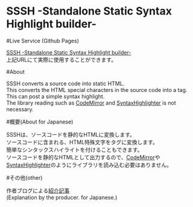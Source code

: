 SSSH -Standalone Static Syntax Highlight builder-
====================

#Live Service (Github Pages)

[SSSH -Standalone Static Syntax Highlight builder-][]  
上記URLにて実際に使用することができます。  


#About

SSSH converts a source code into static HTML.  
This converts the HTML special characters in the source code into a tag.  
This can post a simple syntax highlight.  
The library reading such as [CodeMirror][] and [SyntaxHighlighter][] is not necessary.  


#概要(About for Japanese)

SSSHは、ソースコードを静的なHTMLに変換します。  
ソースコードに含まれる、HTML特殊文字をタグに変換します。  
簡単なシンタックスハイライトを付けることもできます。  
ソースコードを静的なHTMLとして出力するので、[CodeMirror][]や[SyntaxHighlighter][]のようにライブラリを読み込む必要はありません。  


#その他(other)

作者ブログによる[紹介記事][BlogPost]  
(Explanation by the producer. for Japanese.)  


[SSSH -Standalone Static Syntax Highlight builder-]: http://michinarinukazawa.github.io/sssh-syntax-converter/
[CodeMirror]: http://codemirror.net/
[SyntaxHighlighter]: http://alexgorbatchev.com/SyntaxHighlighter/
[BlogPost]: http://blog.michinari-nukazawa.com/2014/02/sssh-syntax-highlight-source-code.html

